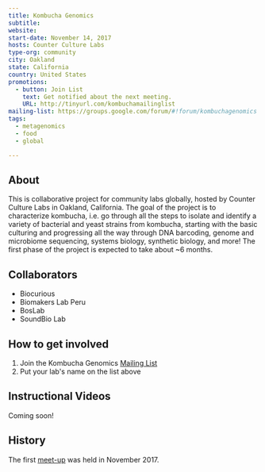 ```yaml
---
title: Kombucha Genomics
subtitle:
website:
start-date: November 14, 2017
hosts: Counter Culture Labs
type-org: community
city: Oakland
state: California
country: United States
promotions:
  - button: Join List
    text: Get notified about the next meeting.
    URL: http://tinyurl.com/kombuchamailinglist
mailing-list: https://groups.google.com/forum/#!forum/kombuchagenomics
tags:
  - metagenomics
  - food
  - global

---
```


## About
This is collaborative project for community labs globally, hosted by Counter Culture Labs in Oakland, California. The goal of the project is to characterize kombucha, i.e. go through all the steps to isolate and identify a variety of bacterial and yeast strains from kombucha, starting with the basic culturing and progressing all the way through DNA barcoding, genome and microbiome sequencing, systems biology, synthetic biology, and more! The first phase of the project is expected to take about ~6 months.

## Collaborators
  - Biocurious
  - Biomakers Lab Peru
  - BosLab
  - SoundBio Lab
  
## How to get involved
1. Join the Kombucha Genomics [Mailing List](http://tinyurl.com/kombuchamailinglist)
2. Put your lab's name on the list above

## Instructional Videos
Coming soon!

## History
The first [meet-up](https://www.meetup.com/Counter-Culture-Labs/events/244983427/?_cookie-check=HyqGOIfHaCyjUnk4) was held in November 2017.
